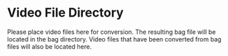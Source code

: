 # Video File Directory

Please place video files here for conversion. The resulting bag file will be located in the bag directory. Video files that have been converted from bag files will also be located here.
